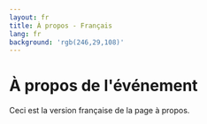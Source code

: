 ```yaml
---
layout: fr
title: À propos - Français
lang: fr
background: 'rgb(246,29,108)'
---
```

# À propos de l'événement
Ceci est la version française de la page à propos.
